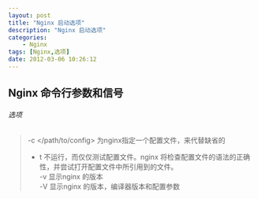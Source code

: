 ```yaml
---
layout: post  
title: "Nginx 启动选项"  
description: "Nginx 启动选项"  
categories:
    - Nginx
tags: [Nginx,选项]    
date: 2012-03-06 10:26:12
---
```

## Nginx 命令行参数和信号 ##
###### 选项 ######
>-c </path/to/config> 为nginx指定一个配置文件，来代替缺省的  
>- t 不运行，而仅仅测试配置文件。nginx 将检查配置文件的语法的正确性，并尝试打开配置文件中所引用到的文件。  
>-v 显示nginx 的版本  
>-V 显示nginx 的版本，编译器版本和配置参数  


